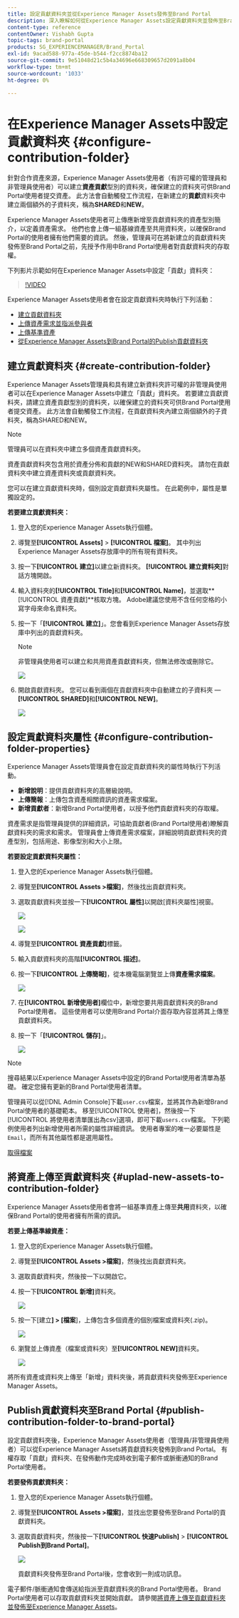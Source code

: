 ```yaml
---
title: 設定貢獻資料夾並從Experience Manager Assets發佈至Brand Portal
description: 深入瞭解如何從Experience Manager Assets設定貢獻資料夾並發佈至Brand Portal。
content-type: reference
contentOwner: Vishabh Gupta
topic-tags: brand-portal
products: SG_EXPERIENCEMANAGER/Brand_Portal
exl-id: 9acad588-977a-45de-b544-f2cc8874ba12
source-git-commit: 9e51048d21c5b4a34696e668309657d2091a8b04
workflow-type: tm+mt
source-wordcount: '1033'
ht-degree: 0%

---
```


# 在Experience Manager Assets中設定貢獻資料夾 {#configure-contribution-folder}

針對合作資產來源，Experience Manager Assets使用者（有許可權的管理員和非管理員使用者）可以建立&#x200B;**資產貢獻**&#x200B;型別的資料夾，確保建立的資料夾可供Brand Portal使用者提交資產。  此方法會自動觸發工作流程，在新建立的&#x200B;**貢獻**&#x200B;資料夾中建立兩個額外的子資料夾，稱為&#x200B;**SHARED**&#x200B;和&#x200B;**NEW**。

Experience Manager Assets使用者可上傳應新增至貢獻資料夾的資產型別簡介，以定義資產需求。 他們也會上傳一組基線資產至共用資料夾，以確保Brand Portal的使用者擁有他們需要的資訊。 然後，管理員可在將新建立的貢獻資料夾發佈至Brand Portal之前，先授予作用中Brand Portal使用者對貢獻資料夾的存取權。

下列影片示範如何在Experience Manager Assets中設定「貢獻」資料夾：

>[!VIDEO](https://video.tv.adobe.com/v/30547)

Experience Manager Assets使用者會在設定貢獻資料夾時執行下列活動：

* [建立貢獻資料夾](#create-contribution-folder)
* [上傳資產需求並指派參與者](#configure-contribution-folder-properties)
* [上傳基準資產](#uplad-new-assets-to-contribution-folder)
* [從Experience Manager Assets到Brand Portal的Publish貢獻資料夾](#publish-contribution-folder-to-brand-portal)

## 建立貢獻資料夾 {#create-contribution-folder}

Experience Manager Assets管理員和具有建立新資料夾許可權的非管理員使用者可以在Experience Manager Assets中建立「貢獻」資料夾。
若要建立貢獻資料夾，請建立資產貢獻型別的資料夾，以確保建立的資料夾可供Brand Portal使用者提交資產。 此方法會自動觸發工作流程，在貢獻資料夾內建立兩個額外的子資料夾，稱為SHARED和NEW。

>[!NOTE]
>
>管理員可以在資料夾中建立多個資產貢獻資料夾。
>
>資產貢獻資料夾包含用於資產分佈和貢獻的NEW和SHARED資料夾。 請勿在貢獻資料夾中建立資產資料夾或貢獻資料夾。


您可以在建立貢獻資料夾時，個別設定貢獻資料夾屬性。 在此範例中，屬性是單獨設定的。

**若要建立貢獻資料夾：**

1. 登入您的Experience Manager Assets執行個體。

1. 導覽至&#x200B;**[!UICONTROL Assets]** > **[!UICONTROL 檔案]**。 其中列出Experience Manager Assets存放庫中的所有現有資料夾。

1. 按一下&#x200B;**[!UICONTROL 建立]**&#x200B;以建立新資料夾。 **[!UICONTROL 建立資料夾]**&#x200B;對話方塊開啟。

1. 輸入資料夾的&#x200B;**[!UICONTROL Title]**&#x200B;和&#x200B;**[!UICONTROL Name]**，並選取&#x200B;**[!UICONTROL 資產貢獻]**核取方塊。
Adobe建議您使用不含任何空格的小寫字母來命名資料夾。

1. 按一下「**[!UICONTROL 建立]**」。您會看到Experience Manager Assets存放庫中列出的貢獻資料夾。

   >[!NOTE]
   >
   >非管理員使用者可以建立和共用資產貢獻資料夾，但無法修改或刪除它。


   ![](assets/create-contribution-folder.png)

1. 開啟貢獻資料夾。 您可以看到兩個在貢獻資料夾中自動建立的子資料夾 — **[!UICONTROL SHARED]**&#x200B;和&#x200B;**[!UICONTROL NEW]**。

   ![](assets/contribution-folder.png)


## 設定貢獻資料夾屬性 {#configure-contribution-folder-properties}

Experience Manager Assets管理員會在設定貢獻資料夾的屬性時執行下列活動。

* **新增說明**：提供貢獻資料夾的高層級說明。
* **上傳簡報**：上傳包含資產相關資訊的資產需求檔案。
* **新增貢獻者**：新增Brand Portal使用者，以授予他們貢獻資料夾的存取權。

資產需求是指管理員提供的詳細資訊，可協助貢獻者(Brand Portal使用者)瞭解貢獻資料夾的需求和需求。 管理員會上傳資產需求檔案，詳細說明貢獻資料夾的資產型別，包括用途、影像型別和大小上限。

**若要設定貢獻資料夾屬性：**

1. 登入您的Experience Manager Assets執行個體。

1. 導覽至&#x200B;**[!UICONTROL Assets >檔案]**，然後找出貢獻資料夾。
1. 選取貢獻資料夾並按一下&#x200B;**[!UICONTROL 屬性]**&#x200B;以開啟[資料夾屬性]視窗。

   ![](assets/properties.png)

   ![](assets/contribution-folder-property1.png)

1. 導覽至&#x200B;**[!UICONTROL 資產貢獻]**&#x200B;標籤。
1. 輸入貢獻資料夾的高階&#x200B;**[!UICONTROL 描述]**。
1. 按一下&#x200B;**[!UICONTROL 上傳簡報]**，從本機電腦瀏覽並上傳&#x200B;**資產需求檔案**。

   ![](assets/upload.png)

1. 在&#x200B;**[!UICONTROL 新增使用者]**&#x200B;欄位中，新增您要共用貢獻資料夾的Brand Portal使用者。 這些使用者可以使用Brand Portal介面存取內容並將其上傳至貢獻資料夾。
1. 按一下「**[!UICONTROL 儲存]**」。

   ![](assets/contribution-folder-property3.png)

>[!NOTE]
>
>搜尋結果以Experience Manager Assets中設定的Brand Portal使用者清單為基礎。 確定您擁有更新的Brand Portal使用者清單。

管理員可以從[!DNL Admin Console]下載`user.csv`檔案，並將其作為新增Brand Portal使用者的基礎範本。 移至[!UICONTROL 使用者]，然後按一下[!UICONTROL 將使用者清單匯出為csv]選項，即可下載`users.csv`檔案。 下列範例使用者列出新增使用者所需的屬性詳細資訊。 使用者專案的唯一必要屬性是`Email`，而所有其他屬性都是選用屬性。

[取得檔案](assets/users.csv)

## 將資產上傳至貢獻資料夾 {#uplad-new-assets-to-contribution-folder}

Experience Manager Assets使用者會將一組基準資產上傳至&#x200B;**共用**&#x200B;資料夾，以確保Brand Portal的使用者擁有所需的資訊。

**若要上傳基準線資產：**

1. 登入您的Experience Manager Assets執行個體。

1. 導覽至&#x200B;**[!UICONTROL Assets >檔案]**，然後找出貢獻資料夾。

1. 選取貢獻資料夾，然後按一下以開啟它。

1. 按一下&#x200B;**[!UICONTROL 新增]**&#x200B;資料夾。

   ![](assets/upload-new-assets1.png)

1. 按一下[建立&#x200B;****] > [檔案&#x200B;****]，上傳包含多個資產的個別檔案或資料夾(.zip)。

   ![](assets/upload-new-assets2.png)

1. 瀏覽並上傳資產（檔案或資料夾）至&#x200B;**[!UICONTROL NEW]**&#x200B;資料夾。

   ![](assets/upload-asset4.png)

將所有資產或資料夾上傳至「新增」資料夾後，將貢獻資料夾發佈至Experience Manager Assets。


## Publish貢獻資料夾至Brand Portal {#publish-contribution-folder-to-brand-portal}

設定貢獻資料夾後，Experience Manager Assets使用者（管理員/非管理員使用者）可以從Experience Manager Assets將貢獻資料夾發佈到Brand Portal。 有權存取「貢獻」資料夾、在發佈動作完成時收到電子郵件或脈衝通知的Brand Portal使用者。


**若要發佈貢獻資料夾：**

1. 登入您的Experience Manager Assets執行個體。

1. 導覽至&#x200B;**[!UICONTROL Assets >檔案]**，並找出您要發佈至Brand Portal的貢獻資料夾。
1. 選取貢獻資料夾，然後按一下&#x200B;**[!UICONTROL 快速Publish]** > **[!UICONTROL Publish到Brand Portal]**。

   ![](assets/publish-contribution-folder-to-bp.png)

   貢獻資料夾發佈至Brand Portal後，您會收到一則成功訊息。

電子郵件/脈衝通知會傳送給指派至貢獻資料夾的Brand Portal使用者。 Brand Portal使用者可以存取貢獻資料夾並開始貢獻。 請參閱[將資產上傳至貢獻資料夾並發佈至Experience Manager Assets](brand-portal-publish-contribution-folder-to-aem-assets.md)。
